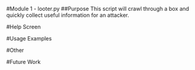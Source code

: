 #Module 1 - looter.py 
##Purpose
This script will crawl through a box and quickly collect useful information for an attacker.

#Help Screen 

#Usage Examples

#Other

#Future Work
